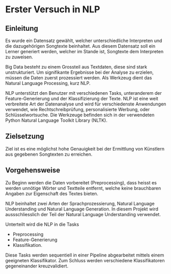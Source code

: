 # Erster Versuch in NLP

## Einleitung
Es wurde ein Datensatz gewählt, welcher unterschiedliche Interpreten und die dazugehörigen Songtexte beinhaltet. Aus diesem Datensatz soll ein Lerner generiert werden, welcher im Stande ist, Songtexte dem Interpreten zu zuweisen.

Big Data besteht zu einem Grossteil aus Textdaten, diese sind stark unstrukturiert. Um signifikante Ergebnisse bei der Analyse zu erzielen, müssen die Daten zuerst prozessiert werden. Als Werkzeug dient das Natural Language Processing, kurz NLP.

NLP unterstützt den Benutzer mit verschiedenen Tasks, unteranderem der Feature-Generierung und der Klassifizierung der Texte. NLP ist eine weit verbreitete Art der Datenanalyse und wird  für verschiedenste Anwendungen verwendet, wie Rechtschreibprüfung, personalisierte Werbung, oder Schlüsselwortsuche. Die Werkzeuge befinden sich in der verwendeten Python Natural Language Toolkit Library (NLTK).



## Zielsetzung
Ziel ist es eine möglichst hohe Genauigkeit bei der Ermittlung von Künstlern aus gegebenen Songtexten zu erreichen. 


## Vorgehensweise

Zu Beginn werden die Daten vorbereitet (Preprocessing), dass heisst es werden unnötige Wörter und Textteile entfernt, welche keine brauchbaren Angaben zur Eigenschaft des Textes bieten.

NLP beinhaltet zwei Arten der Sprachprozessierung, Natural Language Understanding und Natural Language Generation. In diesem Projekt wird aussschliesslich der Teil der Natural Language Understanding verwendet.

Unterteilt wird die NLP in die Tasks 
- Preprocessing
- Feature-Generierung
- Klassifikation.

Diese Tasks werden sequentiell in einer Pipeline abgearbeitet mittels einem geeigneten Klassifikator.
Zum Schluss werden verschiedene Klassifikatoren gegeneinander kreuzvalidiert.
